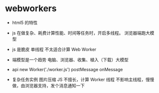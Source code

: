 # webworkers

- html5 的特性
- js 在做复杂、耗费计算性能、时间等任务时，开启多线程。
  浏览器端跑大模型
- js 是脆皮 单线程
  不太适合计算
  Web Worker
- 端模型是一个趋势
  电脑、浏览器、收集、植入（下载）大模型

- api
  new Worker('./worker.js')
  postMessage
  onMessage

- 复杂任务实例 图片压缩
  JS 不擅长，计算
  Worker 线程 不影响主线程，慢慢做，由浏览器支持，发个消息通知一下
